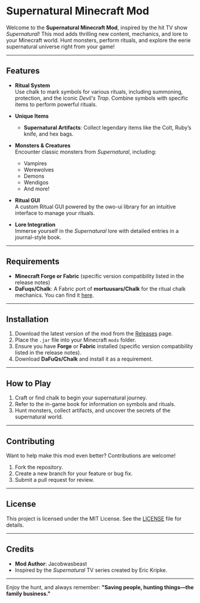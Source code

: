# Supernatural Minecraft Mod

Welcome to the **Supernatural Minecraft Mod**, inspired by the hit TV show *Supernatural*! This mod adds thrilling new content, mechanics, and lore to your Minecraft world. Hunt monsters, perform rituals, and explore the eerie supernatural universe right from your game!

---

## Features

- **Ritual System**  
  Use chalk to mark symbols for various rituals, including summoning, protection, and the iconic *Devil's Trap*. Combine symbols with specific items to perform powerful rituals.

- **Unique Items**  
  - **Supernatural Artifacts**: Collect legendary items like the Colt, Ruby’s knife, and hex bags.

- **Monsters & Creatures**  
  Encounter classic monsters from *Supernatural*, including:  
  - Vampires  
  - Werewolves  
  - Demons  
  - Wendigos  
  - And more!  

- **Ritual GUI**  
  A custom Ritual GUI powered by the owo-ui library for an intuitive interface to manage your rituals.

- **Lore Integration**  
  Immerse yourself in the *Supernatural* lore with detailed entries in a journal-style book.

---

## Requirements

- **Minecraft Forge or Fabric** (specific version compatibility listed in the release notes)  
- **DaFuqs/Chalk**: A Fabric port of **mortuusars/Chalk** for the ritual chalk mechanics. You can find it [here](https://modrinth.com/mod/chalk).

---

## Installation

1. Download the latest version of the mod from the [Releases](#) page.  
2. Place the `.jar` file into your Minecraft `mods` folder.  
3. Ensure you have **Forge** or **Fabric** installed (specific version compatibility listed in the release notes).  
4. Download **DaFuQs/Chalk** and install it as a requirement.  

---

## How to Play

1. Craft or find chalk to begin your supernatural journey.  
2. Refer to the in-game book for information on symbols and rituals.  
3. Hunt monsters, collect artifacts, and uncover the secrets of the supernatural world.  

---

## Contributing

Want to help make this mod even better? Contributions are welcome!  
1. Fork the repository.  
2. Create a new branch for your feature or bug fix.  
3. Submit a pull request for review.  

---

## License

This project is licensed under the MIT License. See the [LICENSE](LICENSE) file for details.  

---

## Credits

- **Mod Author**: Jacobwasbeast
- Inspired by the *Supernatural* TV series created by Eric Kripke.  

---

Enjoy the hunt, and always remember: **"Saving people, hunting things—the family business."**
